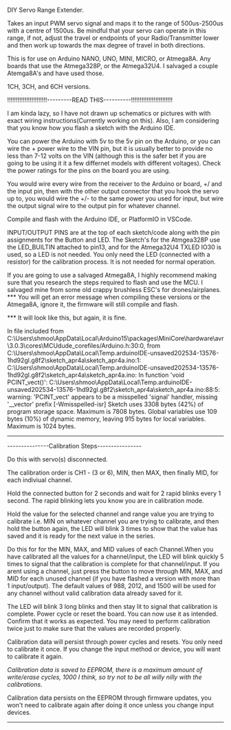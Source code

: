 
DIY Servo Range Extender. 

Takes an input PWM servo signal and maps it to the range of 500us-2500us with a centre of 1500us. Be mindful that your servo can operate in this range, if not, adjust the travel or endpoints of your Radio/Transmitter lower and then work up towards the max degree of travel in both directions. 

This is for use on Arduino NANO, UNO, MINI, MICRO, or Atmega8A. Any boards that use the Atmega328P, or the Atmega32U4. 
I salvaged a couple Atemga8A's and have used those. 

1CH, 3CH, and 6CH versions.

!!!!!!!!!!!!!!!!!!!!!!!---------READ THIS----------!!!!!!!!!!!!!!!!!!!!!!!!

 I am kinda lazy, so I have not drawn up schematics or pictures with with exact wiring instructions(Currently working on this). Also,  I am considering that you know how you flash a sketch with the Arduino IDE. 

You can power the Arduino with 5v to the 5v pin on the Arduino, or you can wire the + power wire to the VIN pin, but it is usually better to provide no less than 7-12 volts on the VIN (although this is the safer bet if you are going to be using it it a few differnet models with different voltages). Check the power ratings for the pins on the board you are using.

You would wire every wire from the receiver to the Arduino or board, +/ and the input pin, then with the other output connector that you hook the servo up to, you would wire the +/- to the same power you used for input, but wire the output signal wire to the output pin for whatever channel. 


Compile and flash with the Arduino IDE, or PlatformIO in VSCode. 


INPUT/OUTPUT PINS are at the top of each sketch/code along with the pin assignments for the Button and LED. The Sketch's for the Atmgea328P use the LED_BUILTIN attached to pin13, and for the Atmega32U4 TXLED IO30 is used, so a LED is not needed. You only need the LED (connected with a resistor) for the calibration process. It is not needed for normal operation.

If you are going to use a salvaged Atmega8A, I highly recommend making sure that you research the steps required to flash and use the MCU. I salvaged mine from some old crappy brushless ESC's for drones/airplanes. 
*** You will get an error message when compiling these versions or the Atmega8A, ignore it, the firmware will still compile and flash. 


*** It will look like this, but again, it is fine. 

In file included from C:\Users\shmoo\AppData\Local\Arduino15\packages\MiniCore\hardware\avr\3.0.3\cores\MCUdude_corefiles/Arduino.h:30:0,
                 from C:\Users\shmoo\AppData\Local\Temp\.arduinoIDE-unsaved202534-13576-1hd92gl.g8f2\sketch_apr4a\sketch_apr4a.ino:1:
C:\Users\shmoo\AppData\Local\Temp\.arduinoIDE-unsaved202534-13576-1hd92gl.g8f2\sketch_apr4a\sketch_apr4a.ino: In function 'void PCINT_vect()':
C:\Users\shmoo\AppData\Local\Temp\.arduinoIDE-unsaved202534-13576-1hd92gl.g8f2\sketch_apr4a\sketch_apr4a.ino:88:5: warning: 'PCINT_vect' appears to be a misspelled 'signal' handler, missing '__vector' prefix [-Wmisspelled-isr]
Sketch uses 3308 bytes (42%) of program storage space. Maximum is 7808 bytes.
Global variables use 109 bytes (10%) of dynamic memory, leaving 915 bytes for local variables. Maximum is 1024 bytes.

***


---------------Calibration Steps----------------

Do this with servo(s) disconnected. 

The calibration order is CH1 - (3 or 6), MIN, then MAX, then finally MID, for each indiviual channel.

Hold the connected button for 2 seconds and wait for 2 rapid blinks every 1 second. The rapid blinking lets you know you are in calibration mode.

 Hold the value for the selected channel and range value you are trying to calibrate i.e. MIN on whatever channel you are trying to calibrate, and then hold the button again, the LED will blink 3 times to show that the value has saved and it is ready for the next value in the series. 

Do this for for the MIN, MAX, and MID values of each Channel.When you have calibrated all the values for a channel/input, the LED will blink quickly 5 times to signal that the calibration is complete for that channel/input. If you arent using a channel, just press the button to move through MIN, MAX, and MID for each unused channel (if you have flashed a version with more than 1 input/output). The default values of 988, 2012, and 1500 will be used for any channel without valid calibration data already saved for it. 

The LED will blink 3 long blinks and then stay lit to signal that calibration is complete. Power cycle or reset the board. You can now use it as intended. Confirm that it works as expected. You may need to perform calibration twice just to make sure that the values are recorded properly. 

Calibration data will persist through power cycles and resets. You only need to calibrate it once. If you change the input method or device, you will want to calibrate it again. 

*Calibration data is saved to EEPROM, there is a maximum amount of write/erase cycles, 1000 I think, so try not to be all willy nilly with the calibrations.*

Calibration data persists on the EEPROM through firmware updates, you won't need to calibrate again after doing it once unless you change input devices. 

-------------------------------------------------



